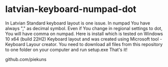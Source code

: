 # latvian-keyboard-numpad-dot

In Latvian Standard keyboard layout is one issue. In numpad You have always "," as decimal symbol. Even if You change in regional settings to dot, You will have comma on numpad.
Here is install which is tested on Windows 10 x64 (build 22H2)
Keyboard layout and was created using Microsoft tool - Keyboard Layour creator.
You need to download all files from this repository to one folder on your computer and run setup.exe
That's it!

github.com/piekuns

